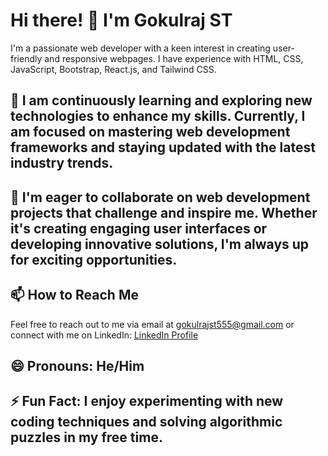 # Hi there! 👋 I'm Gokulraj ST 

I'm a passionate web developer with a keen interest in creating user-friendly and responsive webpages. I have experience with HTML, CSS, JavaScript, Bootstrap, React.js, and Tailwind CSS.

## 🌱 I am continuously learning and exploring new technologies to enhance my skills. Currently, I am focused on mastering web development frameworks and staying updated with the latest industry trends.

## 💼 I'm eager to collaborate on web development projects that challenge and inspire me. Whether it's creating engaging user interfaces or developing innovative solutions, I'm always up for exciting opportunities.

## 📫 How to Reach Me

Feel free to reach out to me via email at [gokulrajst555@gmail.com](mailto:gokulrajst555@gmail.com) or connect with me on LinkedIn: [LinkedIn Profile](www.linkedin.com/in/gokulraj-st-5295a2192)

## 😄 Pronouns: He/Him

## ⚡ Fun Fact: I enjoy experimenting with new coding techniques and solving algorithmic puzzles in my free time.
